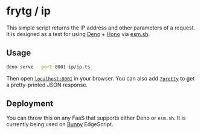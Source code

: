 # frytg / ip

This simple script returns the IP address and other parameters of a request. It is designed as a test for using [Deno](https://deno.com) + [Hono](https://hono.dev) via [esm.sh](https://esm.sh).

## Usage

```bash
deno serve --port 8001 ip/ip.ts
```

Then open [`localhost:8001`](http://localhost:8001/) in your browser. You can also add [`?pretty`](http://localhost:8001/?pretty) to get a pretty-printed JSON response.

## Deployment

You can throw this on any FaaS that supports either Deno or `esm.sh`. It is currently being used on [Bunny](https://bunny.net?ref=qb6g5ox5lv) EdgeScript.

